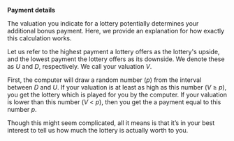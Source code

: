 **Payment details**

The valuation you indicate for a lottery potentially determines your additional bonus payment. Here, we provide an explanation for how exactly this calculation works.

Let us refer to the highest payment a lottery offers as the lottery's upside, and the lowest payment the lottery offers as its downside. We denote these as _U_ and _D_, respectively. We call your valuation _V_.

First, the computer will draw a random number (_p_) from the interval between _D_ and _U_. If your valuation is at least as high as this number (_V_ $\geq$ _p_), you get the lottery which is played for you by the computer. If your valuation is lower than this number (_V_ < _p_), then you get the a payment equal to this number _p_.

Though this might seem complicated, all it means is that it’s in your best interest to tell us how much the lottery is actually worth to you.
